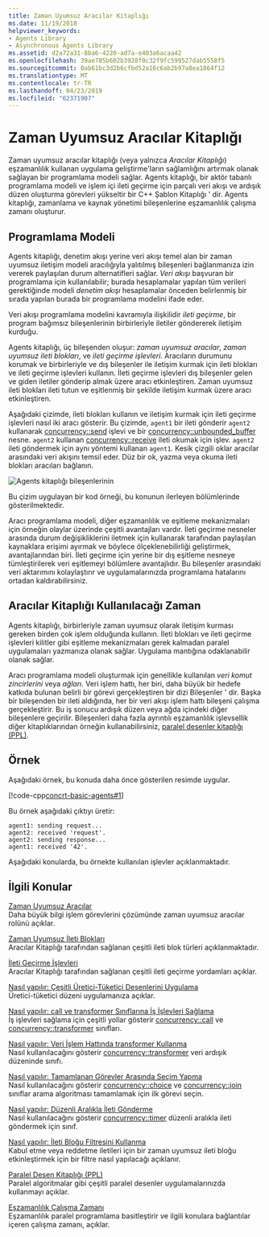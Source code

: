 ```yaml
---
title: Zaman Uyumsuz Aracılar Kitaplığı
ms.date: 11/19/2018
helpviewer_keywords:
- Agents Library
- Asynchronous Agents Library
ms.assetid: d2a72a31-8ba6-4220-ad7a-e403a6acaa42
ms.openlocfilehash: 39ae785b602b3928f0c32f9fc599527dab5558f5
ms.sourcegitcommit: 0ab61bc3d2b6cfbd52a16c6ab2b97a8ea1864f12
ms.translationtype: MT
ms.contentlocale: tr-TR
ms.lasthandoff: 04/23/2019
ms.locfileid: "62371907"
---
```

# <a name="asynchronous-agents-library"></a>Zaman Uyumsuz Aracılar Kitaplığı

Zaman uyumsuz aracılar kitaplığı (veya yalnızca *Aracılar Kitaplığı*) eşzamanlılık kullanan uygulama geliştirme'ların sağlamlığını artırmak olanak sağlayan bir programlama modeli sağlar. Agents kitaplığı, bir aktör tabanlı programlama modeli ve işlem içi ileti geçirme için parçalı veri akışı ve ardışık düzen oluşturma görevleri yükseltir bir C++ Şablon Kitaplığı ' dir. Agents kitaplığı, zamanlama ve kaynak yönetimi bileşenlerine eşzamanlılık çalışma zamanı oluşturur.

## <a name="programming-model"></a>Programlama Modeli

Agents kitaplığı, denetim akışı yerine veri akışı temel alan bir zaman uyumsuz iletişim modeli aracılığıyla yalıtılmış bileşenleri bağlanmanıza izin vererek paylaşılan durum alternatifleri sağlar. *Veri akışı* başvuran bir programlama için kullanılabilir; burada hesaplamalar yapılan tüm verileri gerektiğinde modeli *denetim akışı* hesaplamalar önceden belirlenmiş bir sırada yapılan burada bir programlama modelini ifade eder.

Veri akışı programlama modelini kavramıyla ilişkilidir *ileti geçirme*, bir program bağımsız bileşenlerinin birbirleriyle iletiler göndererek iletişim kurduğu.

Agents kitaplığı, üç bileşenden oluşur: *zaman uyumsuz aracılar*, *zaman uyumsuz ileti blokları*, ve *ileti geçirme işlevleri*. Aracıların durumunu korumak ve birbirleriyle ve dış bileşenler ile iletişim kurmak için ileti blokları ve ileti geçirme işlevleri kullanın. İleti geçirme işlevleri dış bileşenler gelen ve giden iletiler gönderip almak üzere aracı etkinleştiren. Zaman uyumsuz ileti blokları ileti tutun ve eşitlenmiş bir şekilde iletişim kurmak üzere aracı etkinleştiren.

Aşağıdaki çizimde, ileti blokları kullanın ve iletişim kurmak için ileti geçirme işlevleri nasıl iki aracı gösterir. Bu çizimde, `agent1` bir ileti gönderir `agent2` kullanarak [concurrency::send](reference/concurrency-namespace-functions.md#send) işlevi ve bir [concurrency::unbounded_buffer](reference/unbounded-buffer-class.md) nesne. `agent2` kullanan [concurrency::receive](reference/concurrency-namespace-functions.md#receive) ileti okumak için işlev. `agent2` ileti göndermek için aynı yöntemi kullanan `agent1`. Kesik çizgili oklar aracılar arasındaki veri akışını temsil eder. Düz bir ok, yazma veya okuma ileti blokları aracıları bağlanın.

![Agents kitaplığı bileşenlerinin](../../parallel/concrt/media/agent_librarycomp.png "bileşenlerini Aracılar Kitaplığı")

Bu çizim uygulayan bir kod örneği, bu konunun ilerleyen bölümlerinde gösterilmektedir.

Aracı programlama modeli, diğer eşzamanlılık ve eşitleme mekanizmaları için örneğin olaylar üzerinde çeşitli avantajları vardır. İleti geçirme nesneler arasında durum değişikliklerini iletmek için kullanarak tarafından paylaşılan kaynaklara erişimi ayırmak ve böylece ölçeklenebilirliği geliştirmek, avantajlarından biri. İleti geçirme için yerine bir dış eşitleme nesneye tümleştirilerek veri eşitlemeyi bölümlere avantajlıdır. Bu bileşenler arasındaki veri aktarımını kolaylaştırır ve uygulamalarınızda programlama hatalarını ortadan kaldırabilirsiniz.

## <a name="when-to-use-the-agents-library"></a>Aracılar Kitaplığı Kullanılacağı Zaman

Agents kitaplığı, birbirleriyle zaman uyumsuz olarak iletişim kurması gereken birden çok işlem olduğunda kullanın. İleti blokları ve ileti geçirme işlevleri kilitler gibi eşitleme mekanizmaları gerek kalmadan paralel uygulamaları yazmanıza olanak sağlar. Uygulama mantığına odaklanabilir olanak sağlar.

Aracı programlama modeli oluşturmak için genellikle kullanılan *veri komut zincirlerini* veya *ağları*. Veri işlem hattı, her biri, daha büyük bir hedefe katkıda bulunan belirli bir görevi gerçekleştiren bir dizi Bileşenler ' dir. Başka bir bileşenden bir ileti aldığında, her bir veri akışı işlem hattı bileşeni çalışma gerçekleştirir. Bu iş sonucu ardışık düzen veya ağda içindeki diğer bileşenlere geçirilir. Bileşenleri daha fazla ayrıntılı eşzamanlılık işlevsellik diğer kitaplıklarından örneğin kullanabilirsiniz, [paralel desenler kitaplığı (PPL)](../../parallel/concrt/parallel-patterns-library-ppl.md).

## <a name="example"></a>Örnek

Aşağıdaki örnek, bu konuda daha önce gösterilen resimde uygular.

[!code-cpp[concrt-basic-agents#1](../../parallel/concrt/codesnippet/cpp/asynchronous-agents-library_1.cpp)]

Bu örnek aşağıdaki çıktıyı üretir:

```Output
agent1: sending request...
agent2: received 'request'.
agent2: sending response...
agent1: received '42'.
```

Aşağıdaki konularda, bu örnekte kullanılan işlevler açıklanmaktadır.

## <a name="related-topics"></a>İlgili Konular

[Zaman Uyumsuz Aracılar](../../parallel/concrt/asynchronous-agents.md)<br/>
Daha büyük bilgi işlem görevlerini çözümünde zaman uyumsuz aracılar rolünü açıklar.

[Zaman Uyumsuz İleti Blokları](../../parallel/concrt/asynchronous-message-blocks.md)<br/>
Aracılar Kitaplığı tarafından sağlanan çeşitli ileti blok türleri açıklanmaktadır.

[İleti Geçirme İşlevleri](../../parallel/concrt/message-passing-functions.md)<br/>
Aracılar Kitaplığı tarafından sağlanan çeşitli ileti geçirme yordamları açıklar.

[Nasıl yapılır: Çeşitli Üretici-Tüketici Desenlerini Uygulama](../../parallel/concrt/how-to-implement-various-producer-consumer-patterns.md)<br/>
Üretici-tüketici düzeni uygulamanıza açıklar.

[Nasıl yapılır: call ve transformer Sınıflarına İş İşlevleri Sağlama](../../parallel/concrt/how-to-provide-work-functions-to-the-call-and-transformer-classes.md)<br/>
İş işlevleri sağlama için çeşitli yollar gösterir [concurrency::call](../../parallel/concrt/reference/call-class.md) ve [concurrency::transformer](../../parallel/concrt/reference/transformer-class.md) sınıfları.

[Nasıl yapılır: Veri İşlem Hattında transformer Kullanma](../../parallel/concrt/how-to-use-transformer-in-a-data-pipeline.md)<br/>
Nasıl kullanılacağını gösterir [concurrency::transformer](../../parallel/concrt/reference/transformer-class.md) veri ardışık düzeninde sınıfı.

[Nasıl yapılır: Tamamlanan Görevler Arasında Seçim Yapma](../../parallel/concrt/how-to-select-among-completed-tasks.md)<br/>
Nasıl kullanılacağını gösterir [concurrency::choice](../../parallel/concrt/reference/choice-class.md) ve [concurrency::join](../../parallel/concrt/reference/join-class.md) sınıflar arama algoritması tamamlamak için ilk görevi seçin.

[Nasıl yapılır: Düzenli Aralıkla İleti Gönderme](../../parallel/concrt/how-to-send-a-message-at-a-regular-interval.md)<br/>
Nasıl kullanılacağını gösterir [concurrency::timer](../../parallel/concrt/reference/timer-class.md) düzenli aralıkla ileti göndermek için sınıf.

[Nasıl yapılır: İleti Bloğu Filtresini Kullanma](../../parallel/concrt/how-to-use-a-message-block-filter.md)<br/>
Kabul etme veya reddetme iletileri için bir zaman uyumsuz ileti bloğu etkinleştirmek için bir filtre nasıl yapılacağı açıklanır.

[Paralel Desen Kitaplığı (PPL)](../../parallel/concrt/parallel-patterns-library-ppl.md)<br/>
Paralel algoritmalar gibi çeşitli paralel desenler uygulamalarınızda kullanmayı açıklar.

[Eşzamanlılık Çalışma Zamanı](../../parallel/concrt/concurrency-runtime.md)<br/>
Eşzamanlılık paralel programlama basitleştirir ve ilgili konulara bağlantılar içeren çalışma zamanı, açıklar.
